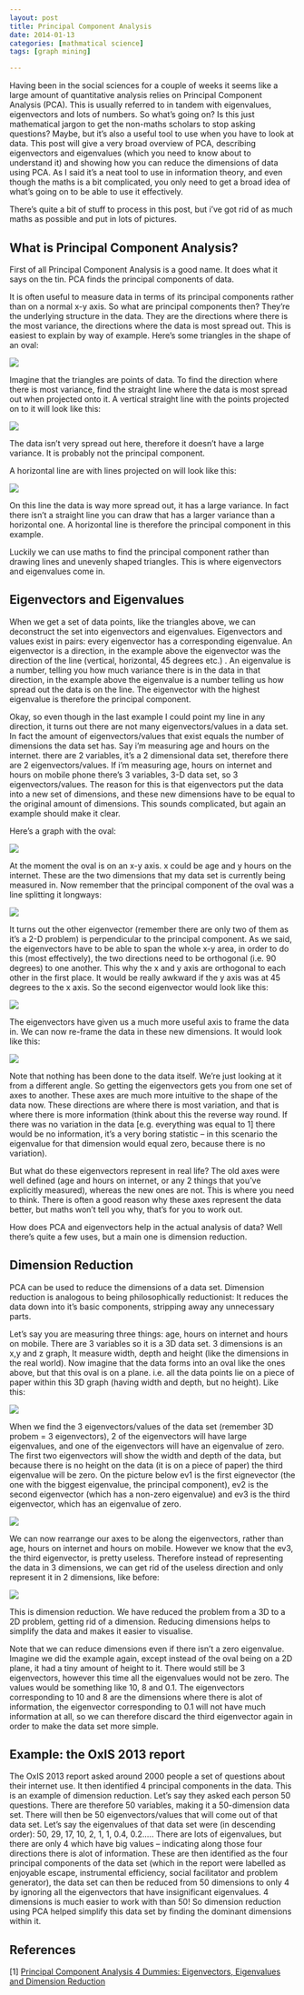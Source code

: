 ```yaml
---
layout: post
title: Principal Component Analysis
date: 2014-01-13
categories: [mathmatical science]
tags: [graph mining]

---
```


Having been in the social sciences for a couple of weeks it seems like a large amount of quantitative analysis relies on Principal Component Analysis (PCA). This is usually referred to in tandem with eigenvalues, eigenvectors and lots of numbers. So what’s going on? Is this just mathematical jargon to get the non-maths scholars to stop asking questions? Maybe, but it’s also a useful tool to use when you have to look at data. This post will give a very broad overview of PCA, describing eigenvectors and eigenvalues (which you need to know about to understand it) and showing how you can reduce the dimensions of data using PCA. As I said it’s a neat tool to use in information theory, and even though the maths is a bit complicated, you only need to get a broad idea of what’s going on to be able to use it effectively.

There’s quite a bit of stuff to process in this post, but i’ve got rid of as much maths as possible and put in lots of pictures.

What is Principal Component Analysis?
--

First of all Principal Component Analysis is a good name. It does what it says on the tin. PCA finds the principal components of data.

It is often useful to measure data in terms of its principal components rather than on a normal x-y axis. So what are principal components then? They’re the underlying structure in the data. They are the directions where there is the most variance, the directions where the data is most spread out. This is easiest to explain by way of example. Here’s some triangles in the shape of an oval:

![](http://sungsoo.github.com/images/pca3.jpg)

Imagine that the triangles are points of data. To find the direction where there is most variance, find the straight line where the data is most spread out when projected onto it. A vertical straight line with the points projected on to it will look like this:

![](http://sungsoo.github.com/images/pca8.jpg)

The data isn’t very spread out here, therefore it doesn’t have a large variance. It is probably not the principal component.

A horizontal line are with lines projected on will look like this:

![](http://sungsoo.github.com/images/pca9.jpg)

On this line the data is way more spread out, it has a large variance. In fact there isn’t a straight line you can draw that has a larger variance than a horizontal one. A horizontal line is therefore the principal component in this example.

Luckily we can use maths to find the principal component rather than drawing lines and unevenly shaped triangles. This is where eigenvectors and eigenvalues come in.

Eigenvectors and Eigenvalues
--

When we get a set of data points, like the triangles above, we can deconstruct the set into eigenvectors and eigenvalues. Eigenvectors and values exist in pairs: every eigenvector has a corresponding eigenvalue. An eigenvector is a direction, in the example above the eigenvector was the direction of the line (vertical, horizontal, 45 degrees etc.) . An eigenvalue is a number, telling you how much variance there is in the data in that direction, in the example above the eigenvalue is a number telling us how spread out the data is on the line. The eigenvector with the highest eigenvalue is therefore the principal component.

Okay, so even though in the last example I could point my line in any direction, it turns out there are not many eigenvectors/values in a data set. In fact the amount of eigenvectors/values that exist equals the number of dimensions the data set has. Say i’m measuring age and hours on the internet. there are 2 variables, it’s a 2 dimensional data set, therefore there are 2 eigenvectors/values. If i’m measuring age, hours on internet and hours on mobile phone there’s 3 variables, 3-D data set, so 3 eigenvectors/values. The reason for this is that eigenvectors put the data into a new set of dimensions, and these new dimensions have to be equal to the original amount of dimensions. This sounds complicated, but again an example should make it clear.

Here’s a graph with the oval:

![](http://sungsoo.github.com/images/pca2.jpg)


At the moment the oval is on an x-y axis. x could be age and y hours on the internet. These are the two dimensions that my data set is currently being measured in. Now remember that the principal component of the oval was a line splitting it longways:



![](http://sungsoo.github.com/images/pca10.jpg)

It turns out the other eigenvector (remember there are only two of them as it’s a 2-D problem) is perpendicular to the principal component. As we said, the eigenvectors have to be able to span the whole x-y area, in order to do this (most effectively), the two directions need to be orthogonal (i.e. 90 degrees) to one another. This why the x and y axis are orthogonal to each other in the first place. It would be really awkward if the y axis was at 45 degrees to the x axis. So the second eigenvector would look like this:


![](http://sungsoo.github.com/images/pca11.jpg)

The eigenvectors have given us a much more useful axis to frame the data in. We can now re-frame the data in these new dimensions. It would look like this:


![](http://sungsoo.github.com/images/pca1.jpg)

Note that nothing has been done to the data itself. We’re just looking at it from a different angle. So getting the eigenvectors gets you from one set of axes to another. These axes are much more intuitive to the shape of the data now. These directions are where there is most variation, and that is where there is more information (think about this the reverse way round. If there was no variation in the data [e.g. everything was equal to 1] there would be no information, it’s a very boring statistic – in this scenario the eigenvalue for that dimension would equal zero, because there is no variation).

But what do these eigenvectors represent in real life? The old axes were well defined (age and hours on internet, or any 2 things that you’ve explicitly measured), whereas the new ones are not. This is where you need to think. There is often a good reason why these axes represent the data better, but maths won’t tell you why, that’s for you to work out.

How does PCA and eigenvectors help in the actual analysis of data? Well there’s quite a few uses, but a main one is dimension reduction.

Dimension Reduction
--

PCA can be used to reduce the dimensions of a data set. Dimension reduction is analogous to being philosophically reductionist: It reduces the data down into it’s basic components, stripping away any unnecessary parts.

Let’s say you are measuring three things: age, hours on internet and hours on mobile. There are 3 variables so it is a 3D data set. 3 dimensions is an x,y and z graph, It measure width, depth and height (like the dimensions in the real world). Now imagine that the data forms into an oval like the ones above, but that this oval is on a plane. i.e. all the data points lie on a piece of paper within this 3D graph (having width and depth, but no height). Like this:




![](http://sungsoo.github.com/images/pca12.jpg)


When we find the 3 eigenvectors/values of the data set (remember 3D probem = 3 eigenvectors), 2 of the eigenvectors will have large eigenvalues, and one of the eigenvectors will have an eigenvalue of zero. The first two eigenvectors will show the width and depth of the data, but because there is no height on the data (it is on a piece of paper) the third eigenvalue will be zero. On the picture below ev1 is the first eignevector (the one with the biggest eigenvalue, the principal component), ev2 is the second eigenvector (which has a non-zero eigenvalue) and ev3 is the third eigenvector, which has an eigenvalue of zero.

![](http://sungsoo.github.com/images/pca13.jpg)

We can now rearrange our axes to be along the eigenvectors, rather than age, hours on internet and hours on mobile. However we know that the ev3, the third eigenvector, is pretty useless. Therefore instead of representing the data in 3 dimensions, we can get rid of the useless direction and only represent it in 2 dimensions, like before:

![](http://sungsoo.github.com/images/pca7.jpg)

This is dimension reduction. We have reduced the problem from a 3D to a 2D problem, getting rid of a dimension. Reducing dimensions helps to simplify the data and makes it easier to visualise.

Note that we can reduce dimensions even if there isn’t a zero eigenvalue. Imagine we did the example again, except instead of the oval being on a 2D plane, it had a tiny amount of height to it. There would still be 3 eigenvectors, however this time all the eigenvalues would not be zero. The values would be something like 10, 8 and 0.1. The eigenvectors corresponding to 10 and 8 are the dimensions where there is alot of information, the eigenvector corresponding to 0.1 will not have much information at all, so we can therefore discard the third eigenvector again in order to make the data set more simple.

Example: the OxIS 2013 report
--

The OxIS 2013 report asked around 2000 people a set of questions about their internet use. It then identified 4 principal components in the data. This is an example of dimension reduction. Let’s say they asked each person 50 questions. There are therefore 50 variables, making it a 50-dimension data set. There will then be 50 eigenvectors/values that will come out of that data set. Let’s say the eigenvalues of that data set were (in descending order): 50, 29, 17, 10, 2, 1, 1, 0.4, 0.2….. There are lots of eigenvalues, but there are only 4 which have big values – indicating along those four directions there is alot of information. These are then identified as the four principal components of the data set (which in the report were labelled as enjoyable escape, instrumental efficiency, social facilitator and problem generator), the data set can then be reduced from 50 dimensions to only 4 by ignoring all the eigenvectors that have insignificant eigenvalues. 4 dimensions is much easier to work with than 50! So dimension reduction using PCA helped simplify this data set by finding the dominant dimensions within it.

References
--
[1] [Principal Component Analysis 4 Dummies: Eigenvectors, Eigenvalues and Dimension Reduction](http://georgemdallas.wordpress.com/2013/10/30/principal-component-analysis-4-dummies-eigenvectors-eigenvalues-and-dimension-reduction/)